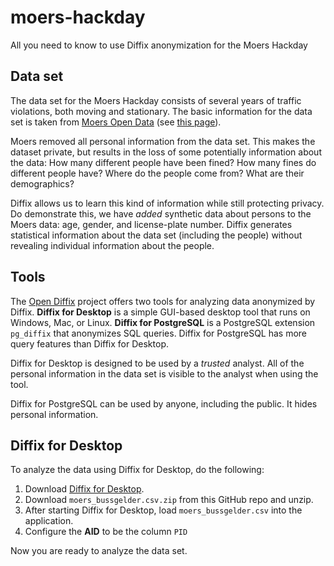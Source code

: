 # moers-hackday

All you need to know to use Diffix anonymization for the Moers Hackday

## Data set

The data set for the Moers Hackday consists of several years of traffic violations, both moving and stationary. The basic information for the data set is taken from [Moers Open Data](https://www.offenesdatenportal.de/organization/moers) (see [this page](https://www.offenesdatenportal.de/organization/20a7743d-057b-4e0e-a341-cf0adaf1502a?groups=transport-verkehr&tags=Bu%C3%9Fgelder)).

Moers removed all personal information from the data set. This makes the dataset private, but results in the loss of some potentially information about the data: How many different people have been fined? How many fines do different people have? Where do the people come from? What are their demographics?

Diffix allows us to learn this kind of information while still protecting privacy. Do demonstrate this, we have *added* synthetic data about persons to the Moers data: age, gender, and license-plate number. Diffix generates statistical information about the data set (including the people) without revealing individual information about the people.

## Tools

The [Open Diffix](https://open-diffix.org) project offers two tools for analyzing data anonymized by Diffix. **Diffix for Desktop** is a simple GUI-based desktop tool that runs on Windows, Mac, or Linux. **Diffix for PostgreSQL** is a PostgreSQL extension `pg_diffix` that anonymizes SQL queries. Diffix for PostgreSQL has more query features than Diffix for Desktop.

Diffix for Desktop is designed to be used by a *trusted* analyst. All of the personal information in the data set is visible to the analyst when using the tool.

Diffix for PostgreSQL can be used by anyone, including the public. It hides personal information.

## Diffix for Desktop

To analyze the data using Diffix for Desktop, do the following:

1. Download [Diffix for Desktop](https://www.open-diffix.org/download).
2. Download `moers_bussgelder.csv.zip` from this GitHub repo and unzip.
4. After starting Diffix for Desktop, load `moers_bussgelder.csv` into the application.
5. Configure the **AID** to be the column `PID`

Now you are ready to analyze the data set.
